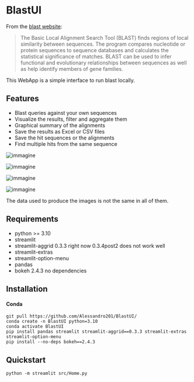# BlastUI
From the [blast website](https://blast.ncbi.nlm.nih.gov/Blast.cgi): 
> The Basic Local Alignment Search Tool (BLAST) finds regions of local similarity between sequences. 
The program compares nucleotide or protein sequences to sequence databases and calculates the 
statistical significance of matches. BLAST can be used to infer functional and evolutionary relationships 
between sequences as well as help identify members of gene families. 

This WebApp is a simple interface to run blast locally. 

## Features
- Blast queries against your own sequences
- Visualize the results, filter and aggregate them
- Graphical summary of the alignments
- Save the results as Excel or CSV files
- Save the hit sequences or the alignments
- Find multiple hits from the same sequence


![immagine](https://user-images.githubusercontent.com/61567683/227249073-3cb94f8e-e045-40be-8ff9-91de799537bb.png)

![immagine](https://user-images.githubusercontent.com/61567683/227252687-d1fb102a-72c4-47b4-91eb-17f617ef9a5e.png)

![immagine](https://user-images.githubusercontent.com/61567683/227253947-c1a8f3ec-d255-406b-848f-33985cc26c14.png)

![immagine](https://user-images.githubusercontent.com/61567683/227254938-732ed1ac-27a5-4f04-a49e-186d47fb180c.png)


The data used to produce the images is not the same in all of them. 

## Requirements
- python >= 3.10
- streamlit
- streamlit-aggrid 0.3.3 right now 0.3.4post2 does not work well
- streamlit-extras
- streamlit-option-menu
- pandas
- bokeh 2.4.3 no dependencies

## Installation
#### Conda

```
git pull https://github.com/Alessandro201/BlastUI/
conda create -n BlastUI python=3.10
conda activate BlastUI
pip install pandas streamlit streamlit-aggrid==0.3.3 streamlit-extras streamlit-option-menu
pip install --no-deps bokeh==2.4.3

```

## Quickstart
```
python -m streamlit src/Home.py
```
